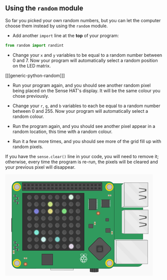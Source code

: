 ## Using the `random` module

So far you picked your own random numbers, but you can let the computer choose them instead by using the `random` module.

+ Add another `import` line at the **top** of your program:

```python
from random import randint
```

+ Change your `x` and `y` variables to be equal to a random number between 0 and 7. Now your program will automatically select a random position on the LED matrix.

[[[generic-python-random]]]

+ Run your program again, and you should see another random pixel being placed on the Sense HAT's display. It will be the same colour you chose previously.

+ Change your `r`, `g`, and `b` variables to each be equal to a random number between 0 and 255. Now your program will automatically select a random colour.

+ Run the program again, and you should see another pixel appear in a random location, this time with a random colour.

+ Run it a few more times, and you should see more of the grid fill up with random pixels.

If you have the `sense.clear()` line in your code, you will need to remove it; otherwise, every time the program is re-run, the pixels will be cleared and your previous pixel will disappear. 

![Random pixels](images/random-pixels.png)
